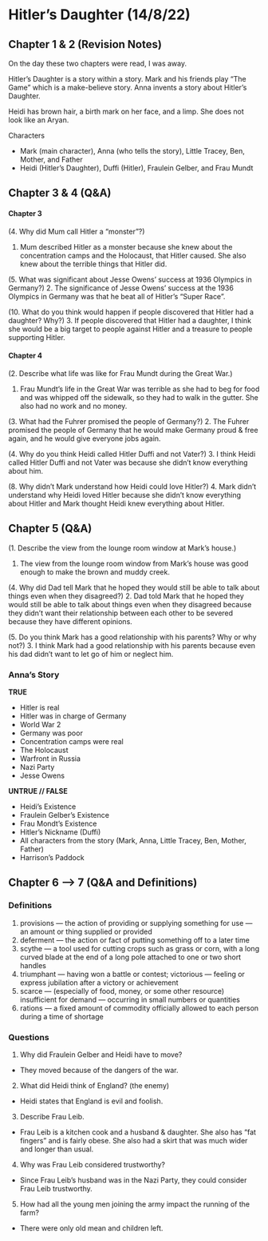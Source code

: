 # Hitler’s Daughter (14/8/22)

## Chapter 1 & 2 (Revision Notes)

On the day these two chapters were read, I was away.

Hitler’s Daughter is a story within a story. Mark and his friends play “The Game” which is a make-believe story. Anna invents a story about Hitler’s Daughter.

Heidi has brown hair, a birth mark on her face, and a limp. She does not look like an Aryan.

Characters
-   Mark (main character), Anna (who tells the story), Little Tracey, Ben, Mother, and Father
-   Heidi (Hitler’s Daughter), Duffi (Hitler), Fraulein Gelber, and Frau Mundt

## Chapter 3 & 4 (Q&A)

#### Chapter 3

(4. Why did Mum call Hitler a “monster”?)
1.  Mum described Hitler as a monster because she knew about the concentration camps and the Holocaust, that Hitler caused. She also knew about the terrible things that Hitler did.

(5. What was significant about Jesse Owens’ success at 1936 Olympics in Germany?)
2.  The significance of Jesse Owens’ success at the 1936 Olympics in Germany was that he beat all of Hitler’s “Super Race”.

(10. What do you think would happen if people discovered that Hitler had a daughter? Why?)
3.  If people discovered that Hitler had a daughter, I think she would be a big target to people against Hitler and a treasure to people supporting Hitler.

#### Chapter 4

(2. Describe what life was like for Frau Mundt during the Great War.)
1.  Frau Mundt’s life in the Great War was terrible as she had to beg for food and was whipped off the sidewalk, so they had to walk in the gutter. She also had no work and no money.

(3. What had the Fuhrer promised the people of Germany?)
2.  The Fuhrer promised the people of Germany that he would make Germany proud & free again, and he would give everyone jobs again.

(4. Why do you think Heidi called Hitler Duffi and not Vater?)
3.  I think Heidi called Hitler Duffi and not Vater was because she didn’t know everything about him.

(8. Why didn’t Mark understand how Heidi could love Hitler?)
4.  Mark didn’t understand why Heidi loved Hitler because she didn’t know everything about Hitler and Mark thought Heidi knew everything about Hitler.

## Chapter 5 (Q&A)

(1. Describe the view from the lounge room window at Mark’s house.)
1.  The view from the lounge room window from Mark’s house was good enough to make the brown and muddy creek.

(4. Why did Dad tell Mark that he hoped they would still be able to talk about things even when they disagreed?)
2.  Dad told Mark that he hoped they would still be able to talk about things even when they disagreed because they didn’t want their relationship between each other to be severed because they have different opinions.

(5. Do you think Mark has a good relationship with his parents? Why or why not?)
3.  I think Mark had a good relationship with his parents because even his dad didn’t want to let go of him or neglect him.

### Anna’s Story

**TRUE**
- Hitler is real
- Hitler was in charge of Germany
- World War 2
- Germany was poor
- Concentration camps were real
- The Holocaust
- Warfront in Russia
- Nazi Party
- Jesse Owens

**UNTRUE // FALSE**
- Heidi’s Existence
- Fraulein Gelber’s Existence
- Frau Mondt’s Existence
- Hitler’s Nickname (Duffi)
- All characters from the story (Mark, Anna, Little Tracey, Ben, Mother, Father)
- Harrison’s Paddock

## Chapter 6 —> 7 (Q&A and Definitions)

### Definitions

1.  provisions — the action of providing or supplying something for use — an amount or thing supplied or provided
2.  deferment — the action or fact of putting something off to a later time
3.  scythe — a tool used for cutting crops such as grass or corn, with a long curved blade at the end of a long pole attached to one or two short handles
4.  triumphant — having won a battle or contest; victorious — feeling or express jubilation after a victory or achievement
5.  scarce — (especially of food, money, or some other resource) insufficient for demand — occurring in small numbers or quantities
6.  rations — a fixed amount of commodity officially allowed to each person during a time of shortage

### Questions

1.  Why did Fraulein Gelber and Heidi have to move?
-   They moved because of the dangers of the war.

2.  What did Heidi think of England? (the enemy)
-   Heidi states that England is evil and foolish.

3.  Describe Frau Leib.
-   Frau Leib is a kitchen cook and a husband & daughter. She also has “fat fingers” and is fairly obese. She also had a skirt that was much wider and longer than usual.

4.  Why was Frau Leib considered trustworthy?
-   Since Frau Leib’s husband was in the Nazi Party, they could consider Frau Leib trustworthy.

5.  How had all the young men joining the army impact the running of the farm?
-   There were only old mean and children left.

